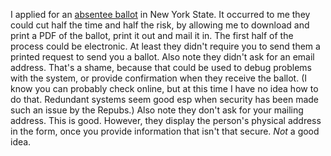 I applied for an <a href="https://absenteeballot.elections.ny.gov/">absentee ballot</a> in New York State. It occurred to me they could cut half the time and half the risk, by allowing me to download and print a PDF of the ballot, print it out and mail it in. The first half of the process could be electronic. At least they didn't require you to send them a printed request to send you a ballot. Also note they didn't ask for an email address. That's a shame, because that could be used to debug problems with the system, or provide confirmation when they receive the ballot. (I know you can probably check online, but at this time I have no idea how to do that. Redundant systems seem good esp when security has been made such an issue by the Repubs.) Also note they don't ask for your mailing address. This is good. However, they display the person's physical address in the form, once you provide information that isn't that secure. <i>Not</i> a good idea. 
